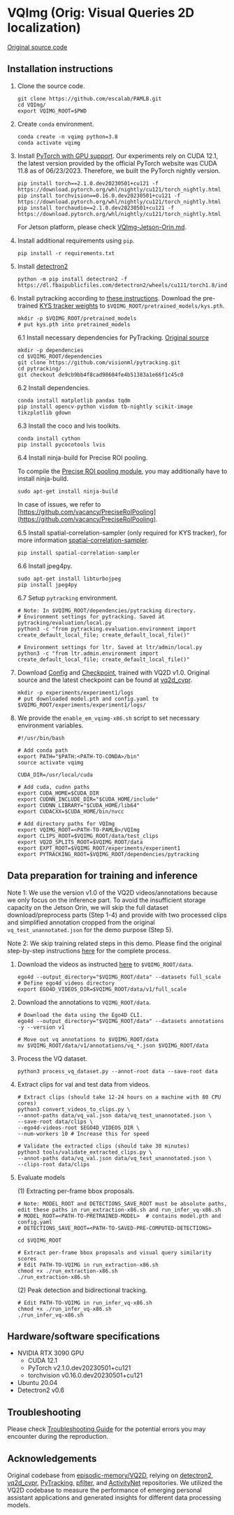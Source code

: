 # VQImg (Orig: Visual Queries 2D localization)

[Original source code](https://github.com/EGO4D/episodic-memory/tree/main/VQ2D)

## Installation instructions
1. Clone the source code.

	```
	git clone https://github.com/escalab/PAMLB.git
	cd VQImg/
	export VQIMG_ROOT=$PWD
	```
2. Create `conda` environment.

	```
	conda create -n vqimg python=3.8
	conda activate vqimg
	```
3. Install [PyTorch with GPU support](https://pytorch.org/). Our experiments rely on CUDA 12.1, the latest version provided by the official PyTorch website was CUDA 11.8 as of 06/23/2023. Therefore, we built the PyTorch nightly version.

	```
	pip install torch==2.1.0.dev20230501+cu121 -f https://download.pytorch.org/whl/nightly/cu121/torch_nightly.html
	pip install torchvision==0.16.0.dev20230501+cu121 -f https://download.pytorch.org/whl/nightly/cu121/torch_nightly.html
	pip install torchaudio==2.1.0.dev20230501+cu121 -f https://download.pytorch.org/whl/nightly/cu121/torch_nightly.html
	```

	For Jetson platform, please check [VQImg-Jetson-Orin.md](./VQImg-Jetson-Orin.md).

4. Install additional requirements using `pip`.

	```
	pip install -r requirements.txt
	```
5. Install [detectron2](https://github.com/facebookresearch/detectron2/blob/main/INSTALL.md)

	```
	python -m pip install detectron2 -f https://dl.fbaipublicfiles.com/detectron2/wheels/cu111/torch1.8/index.html
	```
6. Install pytracking according to [these instructions](https://github.com/visionml/pytracking/blob/master/INSTALL.md). Download the pre-trained [KYS tracker weights](https://drive.google.com/drive/folders/1WGNcats9lpQpGjAmq0s0UwO6n22fxvKi) to `$VQIMG_ROOT/pretrained_models/kys.pth`.
	
	```
	mkdir -p $VQIMG_ROOT/pretrained_models
	# put kys.pth into pretrained_models
	```

	6.1 Install necessary dependencies for PyTracking. [Original source](https://github.com/visionml/pytracking/blob/master/INSTALL.md)
	
	```
	mkdir -p dependencies
	cd $VQIMG_ROOT/dependencies
	git clone https://github.com/visionml/pytracking.git
	cd pytracking/
	git checkout de9cb9bb4f8cad98604fe4b51383a1e66f1c45c0
	```
	6.2 Install dependencies.
	
	```
	conda install matplotlib pandas tqdm
	pip install opencv-python visdom tb-nightly scikit-image tikzplotlib gdown
	```
	6.3 Install the coco and lvis toolkits.
	
	```
	conda install cython
	pip install pycocotools lvis
	```
	6.4 Install ninja-build for Precise ROI pooling.
	
	To compile the [Precise ROI pooling module](https://github.com/vacancy/PreciseRoIPooling), you may additionally have to install ninja-build.
	```
	sudo apt-get install ninja-build
	```
	
	In case of issues, we refer to [https://github.com/vacancy/PreciseRoIPooling](https://github.com/vacancy/PreciseRoIPooling).
	
	6.5 Install spatial-correlation-sampler (only required for KYS tracker), for more information [spatial-correlation-sampler](https://github.com/ClementPinard/Pytorch-Correlation-extension).
	
	```
	pip install spatial-correlation-sampler
	```
	6.6 Install jpeg4py.
	
	```
	sudo apt-get install libturbojpeg
	pip install jpeg4py 
	```
	6.7 Setup `pytracking` environment.
	
	```
	# Note: In $VQIMG_ROOT/dependencies/pytracking directory.
	# Environment settings for pytracking. Saved at pytracking/evaluation/local.py
	python3 -c "from pytracking.evaluation.environment import create_default_local_file; create_default_local_file()"
	
	# Environment settings for ltr. Saved at ltr/admin/local.py
	python3 -c "from ltr.admin.environment import create_default_local_file; create_default_local_file()"
	```
7. Download [Config](https://dl.fbaipublicfiles.com/ego4d/model_zoo/vq2d/slurm_8gpus_4nodes_baseline/config.yaml) and [Checkpoint](https://dl.fbaipublicfiles.com/ego4d/model_zoo/vq2d/slurm_8gpus_4nodes_baseline/model.pth), trained with VQ2D v1.0. Original source and the latest checkpoint can be found at [vq2d_cvpr](https://github.com/facebookresearch/vq2d_cvpr).

	```
	mkdir -p experiments/experiment1/logs
	# put downloaded model.pth and config.yaml to $VQIMG_ROOT/experiments/experiment1/logs/
	```

8. We provide the `enable_em_vqimg-x86.sh` script to set necessary environment variables.

	```
	#!/usr/bin/bash
	
	# Add conda path
	export PATH="$PATH:<PATH-TO-CONDA>/bin"
	source activate vqimg
	
	CUDA_DIR=/usr/local/cuda
	
	# Add cuda, cudnn paths
	export CUDA_HOME=$CUDA_DIR
	export CUDNN_INCLUDE_DIR="$CUDA_HOME/include"
	export CUDNN_LIBRARY="$CUDA_HOME/lib64"
	export CUDACXX=$CUDA_HOME/bin/nvcc
	
	# Add directory paths for VQImg
	export VQIMG_ROOT=<PATH-TO-PAMLB>/VQImg
	export CLIPS_ROOT=$VQIMG_ROOT/data/test_clips
	export VQ2D_SPLITS_ROOT=$VQIMG_ROOT/data
	export EXPT_ROOT=$VQIMG_ROOT/experiments/experiment1
	export PYTRACKING_ROOT=$VQIMG_ROOT/dependencies/pytracking
	```

## Data preparation for training and inference
Note 1: We use the version v1.0 of the VQ2D videos/annotations because we only focus on the inference part. To avoid the insufficient storage capacity on the Jetson Orin, we will skip the full dataset download/preprocess parts (Step 1-4) and provide with two processed clips and simplified annotation cropped from the original `vq_test_unannotated.json` for the demo purpose (Step 5). 

Note 2: We skip training related steps in this demo. Please find the original step-by-step instructions [here](https://github.com/EGO4D/episodic-memory/tree/main/VQ2D#preparing-data-for-training-and-inference) for the complete process.

1. Download the videos as instructed [here](https://github.com/facebookresearch/Ego4d/blob/main/ego4d/cli/README.md) to `$VQIMG_ROOT/data`.

	```
	ego4d --output_directory="$VQIMG_ROOT/data" --datasets full_scale
	# Define ego4d videos directory
	export EGO4D_VIDEOS_DIR=$VQIMG_ROOT/data/v1/full_scale
	```

2. Download the annotations to `VQIMG_ROOT/data`.

	```
	# Download the data using the Ego4D CLI.
	ego4d --output_directory="$VQIMG_ROOT/data" --datasets annotations -y --version v1
	
	# Move out vq annotations to $VQIMG_ROOT/data
	mv $VQIMG_ROOT/data/v1/annotations/vq_*.json $VQIMG_ROOT/data
	```
3. Process the VQ dataset.

	```
	python3 process_vq_dataset.py --annot-root data --save-root data
	```
4. Extract clips for val and test data from videos.

	```
	# Extract clips (should take 12-24 hours on a machine with 80 CPU cores)
	python3 convert_videos_to_clips.py \
    --annot-paths data/vq_val.json data/vq_test_unannotated.json \
    --save-root data/clips \
    --ego4d-videos-root $EGO4D_VIDEOS_DIR \
    --num-workers 10 # Increase this for speed
    
    # Validate the extracted clips (should take 30 minutes)
	python3 tools/validate_extracted_clips.py \
    --annot-paths data/vq_val.json data/vq_test_unannotated.json \
    --clips-root data/clips
	```

5. Evaluate models

	(1) Extracting per-frame bbox proposals.
	
	```
	# Note: MODEL_ROOT and DETECTIONS_SAVE_ROOT must be absolute paths, edit these paths in run_extraction-x86.sh and run_infer_vq-x86.sh
	# MODEL_ROOT=<PATH-TO-PRETRAINED-MODEL>  # contains model.pth and config.yaml
	# DETECTIONS_SAVE_ROOT=<PATH-TO-SAVED-PRE-COMPUTED-DETECTIONS>
	
	cd $VQIMG_ROOT
	
	# Extract per-frame bbox proposals and visual query similarity scores
	# Edit PATH-TO-VQIMG in run_extraction-x86.sh
	chmod +x ./run_extraction-x86.sh
	./run_extraction-x86.sh
	```
	
	(2) Peak detection and bidirectional tracking.
	
	```
	# Edit PATH-TO-VQIMG in run_infer_vq-x86.sh
	chmod +x ./run_infer_vq-x86.sh
	./run_infer_vq-x86.sh
	```

## Hardware/software specifications
- NVIDIA RTX 3090 GPU
	- CUDA 12.1
	- PyTorch v2.1.0.dev20230501+cu121
	- torchvision v0.16.0.dev20230501+cu121
- Ubuntu 20.04
- Detectron2 v0.6

## Troubleshooting
Please check [Troubleshooting Guide](./TROUBLESHOOTING.md) for the potential errors you may encounter during the reproduction.

## Acknowledgements
Original codebase from [episodic-memory/VQ2D](https://github.com/EGO4D/episodic-memory/tree/main/VQ2D#preparing-data-for-training-and-inference), relying on [detectron2](https://github.com/facebookresearch/detectron2), [vq2d_cvpr](https://github.com/facebookresearch/vq2d_cvpr), [PyTracking](https://github.com/visionml/pytracking), [pfilter](https://github.com/johnhw/pfilter), and [ActivityNet](https://github.com/activitynet/ActivityNet) repositories. We utilized the VQ2D codebase to measure the performance of emerging personal assistant applications and generated insights for different data processing models.